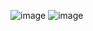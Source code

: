 ![image](https://user-images.githubusercontent.com/17770267/176596287-5a104792-f188-4592-8565-0fc5565526f1.png)
![image](https://user-images.githubusercontent.com/17770267/176597758-95d78722-1acf-44fe-99d5-77264a8942ae.png)
